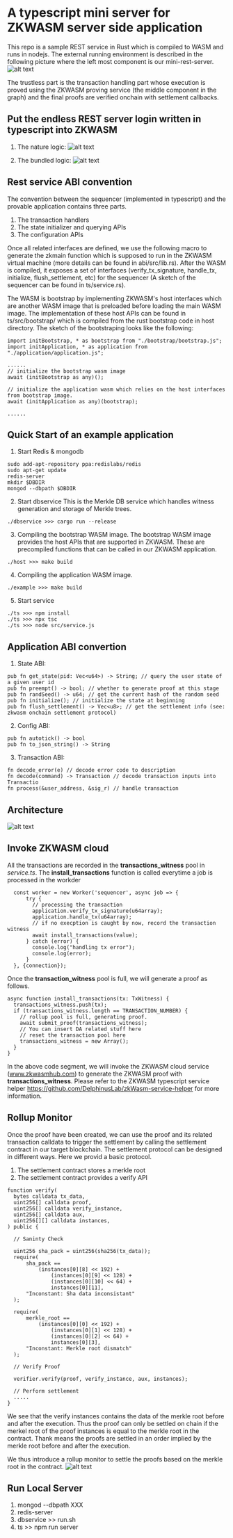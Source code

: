 # A typescript mini server for ZKWASM server side application

This repo is a sample REST service in Rust which is compiled to WASM and runs in nodejs. The external running environment is described in the following picture where the left most component is our mini-rest-server.
![alt text](./images/mini-rest-service-rollup.png)

The trustless part is the transaction handling part whose execution is proved using the ZKWASM proving service (the middle component in the graph) and the final proofs are verified onchain with settlement callbacks.

## Put the endless REST server login written in typescript into ZKWASM

1. The nature logic:
![alt text](./images/minirollup-nature.png)

2. The bundled logic:
![alt text](./images/minirollup-bundled.png)



## Rest service ABI convention
The convention between the sequencer (implemented in typescript) and the provable application contains three parts.
1. The transaction handlers
2. The state initializer and querying APIs
3. The configuration APIs

Once all related interfaces are defined, we use the following macro to generate the zkmain function which is supposed to run in the ZKWASM virtual machine (more details can be found in abi/src/lib.rs). After the WASM is compiled, it exposes a set of interfaces (verify_tx_signature, handle_tx, initialize, flush_settlement, etc) for the sequencer (A sketch of the sequencer can be found in ts/service.rs).

The WASM is bootstrap by implementing ZKWASM's host interfaces which are another WASM image that is preloaded before loading the main WASM image. The implementation of these host APIs can be found in ts/src/bootstrap/ which is compiled from the rust bootstrap code in host directory. The sketch of the bootstraping looks like the following:
```
import initBootstrap, * as bootstrap from "./bootstrap/bootstrap.js";
import initApplication, * as application from "./application/application.js";

......
// initialize the bootstrap wasm image
await (initBootstrap as any)();

// initialize the application wasm which relies on the host interfaces from bootstrap image.
await (initApplication as any)(bootstrap);

......

```

## Quick Start of an example application
1. Start Redis & mongodb
```
sudo add-apt-repository ppa:redislabs/redis
sudo apt-get update
redis-server
mkdir $DBDIR
mongod --dbpath $DBDIR
```

2. Start dbservice
This is the Merkle DB service which handles witness generation and storage of Merkle trees.
```
./dbservice >>> cargo run --release
```

3. Compiling the bootstrap WASM image.
The bootstrap WASM image provides the host APIs that are supported in ZKWASM. These are precompiled functions that can be called in our ZKWASM application.
```
./host >>> make build
```

4. Compiling the application WASM image.
```
./example >>> make build
```

5. Start service
```
./ts >>> npm install
./ts >>> npx tsc
./ts >>> node src/service.js
```

## Application ABI convertion
1. State ABI:
```
pub fn get_state(pid: Vec<u64>) -> String; // query the user state of a given user id
pub fn preempt() -> bool; // whether to generate proof at this stage
pub fn randSeed() -> u64; // get the current hash of the random seed
pub fn initialize(); // initialize the state at beginning
pub fn flush_settlement() -> Vec<u8>; // get the settlement info (see: zkwasm onchain settlement protocol)
```

2. Config ABI:
```
pub fn autotick() -> bool
pub fn to_json_string() -> String
```

3. Transaction ABI:
```
fn decode_error(e) // decode error code to description
fn decode(command) -> Transaction // decode transaction inputs into Transactio
fn process(&user_address, &sig_r) // handle transaction
```

## Architecture
![alt text](./images/zkwasm-ts-service.png)

## Invoke ZKWASM cloud
All the transactions are recorded in the **transactions_witness** pool in *service.ts*. The **install_transactions** function is called everytime a job is processed in the workder
```
  const worker = new Worker('sequencer', async job => {
      try {
        // processing the transaction
        application.verify_tx_signature(u64array);
        application.handle_tx(u64array);
        // if no execption is caught by now, record the transaction witness
        await install_transactions(value);
      } catch (error) {
        console.log("handling tx error");
        console.log(error);
      }
  }, {connection});
```

Once the **transaction_witness** pool is full, we will generate a proof as follows.
```
async function install_transactions(tx: TxWitness) {
  transactions_witness.push(tx);
  if (transactions_witness.length == TRANSACTION_NUMBER) {
    // rollup pool is full, generating proof.
    await submit_proof(transactions_witness);
    // You can insert DA related stuff here
    // reset the transaction pool here
    transactions_witness = new Array();
  }
}
```

In the above code segment, we will invoke the ZKWASM cloud service (www.zkwasmhub.com) to generate the ZKWASM proof with **transactions_witness**. Please refer to the ZKWASM typescript service helper https://github.com/DelphinusLab/zkWasm-service-helper for more information.

## Rollup Monitor
Once the proof have been created, we can use the proof and its related transaction calldata to trigger the settlement by calling the settlement contract in our target blockchain. The settlement protocol can be designed in different ways. Here we provid a basic protocol.

1. The settlement contract stores a merkle root
2. The settlement contract provides a verify API

```
function verify(
  bytes calldata tx_data,
  uint256[] calldata proof,
  uint256[] calldata verify_instance,
  uint256[] calldata aux,
  uint256[][] calldata instances,
) public {

  // Saninty Check

  uint256 sha_pack = uint256(sha256(tx_data));
  require(
      sha_pack ==
          (instances[0][8] << 192) +
              (instances[0][9] << 128) +
              (instances[0][10] << 64) +
              instances[0][11],
      "Inconstant: Sha data inconsistant"
  );

  require(
      merkle_root ==
          (instances[0][0] << 192) +
              (instances[0][1] << 128) +
              (instances[0][2] << 64) +
              instances[0][3],
      "Inconstant: Merkle root dismatch"
  );

  // Verify Proof

  verifier.verify(proof, verify_instance, aux, instances);

  // Perform settlement
  .....
}
```

We see that the verify instances contains the data of the merkle root before and after the execution. Thus the proof can only be settled on chain if the merkel root of the proof instances is equal to the merkle root in the contract. Thank means the proofs are settled in an order implied by the merkle root before and after the execution.

We thus introduce a rollup monitor to settle the proofs based on the merkle root in the contract.
![alt text](./images/monitor-architecture.png)

## Run Local Server
1. mongod --dbpath XXX
2. redis-server 
3. dbservice >> run.sh 
4. ts >> npm run server
